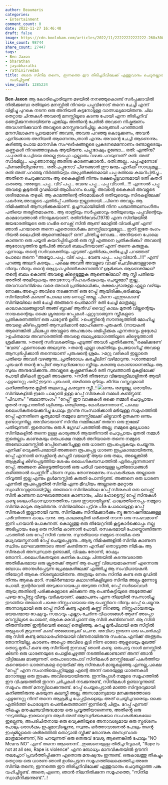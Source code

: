 ```yaml
---
author: Beaumaris
categories:
- Entertainment
comment_count: 0
date: 2022-11-27 16:46:40
draft: false
image: https://cdn.boolokam.com/articles/2022/11/22222222222222-268x300.jpg
like_count: 98744
share_count: 27447
tags:
- Ben Jaxon
- bharathan
- jayabharathi
- rathinirvedam
title: അതേ സിനിമ തന്നെ, ഇന്നത്തെ ഈ തിരിച്ചറിവിലേക്ക് എത്തുവാനും ചെറുതല്ലാത്ത പങ്കു
  വഹിച്ചിട്ടുണ്ട്
view_count: 1285234
---
```


**Ben Jaxon** ആ കോരിച്ചൊരിയുന്ന മഴയിൽ നനഞ്ഞുകൊണ്ട് സർപ്പക്കാവിൽ നിൽക്കുമ്പോ രതിയുടെ മനസ്സിൽ നിറയെ പപ്പുവിനോട് തന്നെ ചേച്ചി എന്ന് വിളിച്ചു പുറകെ നടന്ന ഒരു അനിയൻ കുട്ടനോടുള്ള വാത്സല്യമായിരുന്നു. ചില തെറ്റായ ചിന്തകൾ അവന്റെ മനസ്സിലൂടെ കടന്നു പോയി എന്ന തിരിച്ചറിവ് ഞെട്ടിക്കുന്നതായിരുന്നു എങ്കിലും അതിന്റെ പേരിൽ അവനെ നിഷ്കരുണം അവഗണിക്കുവാൻ അവളുടെ മനസ്സനുവദിച്ചില്ല. കാര്യങ്ങൾ പറഞ്ഞാൽ മനസിലാകുന്ന പ്രായമാണ് അവനു, അവനു പറഞ്ഞു കൊടുക്കണം, അവൻ എനിക്കൊരു അനിയൻ ആണെന്നും,താൻ എന്നും അവന്റെ ചേച്ചി ആണെന്നും. കഴിഞ്ഞു പോയ മാനസിക സംഘർഷങ്ങളുടെ പ്രകടനമെന്നോണം രണ്ടാളുടെയും കണ്ണുകൾ നിറഞ്ഞൊഴുകുക ആയിരുന്നു. പപ്പു:ദേഷ്യം ഉണ്ടോ... രതി: എന്തിനു? പപ്പു:രതി ചേച്ചിയെ അല്ലെ ഇപ്പൊ എല്ലാരും വഴക്കു പറയുന്നത്? രതി: അത് സാരമില്ല... പപ്പു:ഞാനല്ലേ അതിനു കാരണക്കാരൻ.. രതി:അല്ല.. പപ്പു:എന്നോട് പിണങ്ങിയിട്ടാണോ.. രതി:പപ്പുനോട് പിണങ്ങാൻ ഈ ജന്മം എനിക്ക് സാധ്യമല്ല... രതി അത് പറഞ്ഞു നിർത്തിയതും അപ്രതീക്ഷിതമായി പപ്പു രതിയെ കയറിപ്പിടിച്ചു... അതിനെ ചെറുക്കുവാനും ആ കൈകളിൽ നിന്നും രക്ഷപ്പെടുവാനുമായി രതി കുതറി കരഞ്ഞു. :അയ്യോ..പപ്പു.. വിട് പപ്പു... വേണ്ട പപ്പു... പപ്പു വിടാൻ...!!! എന്നാൽ പപ്പു അവളെ കൂടുതൽ ദൃഢമായി ആലിംഗനം ചെയ്തു, അവന്റെ കൈകൾ അവളുടെ ശരീരമാകെ തഴുകി. ആ കാമത്തിന്റെ തിരമാലകൾ രതിയുടെയും സിരകളിലേക്ക് പകർന്നു,അവളുടെ എതിർപ്പ് പതിയെ ഇല്ലാതായി...പിന്നെ അവളും ആ നിമിഷങ്ങൾ ആസ്വദിക്കുകയാണ്. ഉച്ചസ്ഥായിയിൽ നിന്ന പശ്ചാത്തലസംഗീതം പതിയെ തരളിതമാകുന്നു.. ആ രാത്രിയും സർപ്പക്കാവും രതിയുടെയും പപ്പുവിന്റെയും കാമഭാവത്താൽ നിറയുകയാണ്. രതിനിർവേദം(1978) എന്ന സിനിമയിൽ ജയഭാരതിയുടെ ഒരു ഗംഭീര സെക്സ് സീൻ ആണ് മോളിൽ വിവരിച്ചത് എന്ന് ഞാൻ പറയാതെ തന്നെ ഏതൊരാൾക്കും മനസ്സിലാവുമല്ലോ... ഇനി ഇതേ രംഗം റിയൽ ലൈഫിൽ ആണെങ്കിലോ? ഒന്ന് ചിന്തിച്ചു നോക്കു... അനിയനെ പോലെ കാണുന്ന ഒരു പയ്യൻ കയറിപ്പിടിച്ചാൽ ഒരു സ്ത്രീ എങ്ങനെ പ്രതികരിക്കും? അവന്റെ ആരോഗ്യത്തിനു മുൻപിൽ അവൾ ബലഹീനയാണ് എന്ന് തന്നെ കരുതുക. എന്നാലും തന്റെ സർവശക്തിയും എടുത്ത് എതിർക്കും,രതിച്ചേച്ചി പറഞ്ഞത് പോലെ തന്നെ "അയ്യോ..പപ്പു.. വിട് പപ്പു... വേണ്ട പപ്പു... പപ്പു വിടാൻ...!!!" എന്ന് പറഞ്ഞു അലറി കരയും... പക്ഷെ അവൻ അവളുടെ വാക്ക് ചെവിക്കൊള്ളാതെ വീണ്ടും വീണ്ടും തന്റെ ആഗ്രഹപൂർത്തീകരണത്തിന് ശ്രമിക്കുക ആണെങ്കിലോ? തന്റെ ബലം കൊണ്ട് അവളെ കീഴ്പ്പെടുത്തുക ആണെങ്കിലോ? ആ സ്ത്രീ പതിയെ അതിൽ അലിയുകയും അവനോടു സഹകരിക്കുകയും ചെയ്യുമോ? ഇല്ല.. അവസാനനിമിഷം വരെ അവൾ പ്രതിരോധിക്കും, രക്ഷപ്പെടാനുള്ള എല്ലാ വഴിയും നോക്കും.അപ്പൊ അവിടെ നടക്കുന്നത് ഒരു റേപ്പ് ആയിരിക്കും,ഒരിക്കലും സിനിമയിൽ കണ്ടത് പോലെ ഒരു സെക്സ് അല്ല. പിന്നെ എന്തുകൊണ്ട് സിനിമയിലെ രതി ചേച്ചി അങ്ങനെ പെരുമാറി? രതി ചേച്ചി മാത്രമല്ല, കാലാകാലങ്ങളായി അങ്ങ് ബ്ലാക്ക് ആൻഡ് വൈറ്റ് കാലം മുതൽ വില്ലന്റെയും നായകന്റെയും ഒക്കെ ക്രൂരമായ റേപ്പുകൾ ഏറ്റുവാങ്ങുന്ന സ്ത്രീകളുടെ പ്രതികരണത്തിന് ഒരു പാറ്റേൺ ഉണ്ട്. >പെണ്ണിന്റെ സൗന്ദര്യത്തിൽ മോഹിച്ചു അവളെ കീഴ്‌പ്പെടുത്തി ആസ്വദിക്കാൻ മോഹിക്കുന്ന പുരുഷൻ. (നായകൻ ആണെങ്കിൽ ചിലപ്പോ അവളുടെ അഹങ്കാരം ശമിപ്പിക്കുക എന്നതാവും ഉദ്ദേശം) >ഉചിതമായ അവസരത്തിൽ അവളെ ബലപ്രയോഗത്തിലൂടെ കീഴ്പ്പെടുത്താൻ ശ്രമിക്കുന്നു. >തന്റെ സർവശക്തിയും എടുത്ത് അവൾ എതിർക്കുന്നു, 'രക്ഷിക്കണേ' 'വേണ്ട' എന്നൊക്കെ അലറുന്നു. >തന്റെ എല്ലാ ശക്‌തിയും ഉപയോഗിച്ച് അവളെ ആസ്വദിപ്പിക്കാൻ തന്നെയാണ് പുരുഷന്റെ ശ്രമം. >മറ്റു വഴികൾ ഇല്ലാതെ പതിയെ അവൾ വഴങ്ങുന്നു...പ്രതിരോധം കരച്ചിലിന് വഴിമാറുന്നു. >ശാന്തമായി പുരുഷൻ തന്റെ റേപ്പിങ് ആസ്വദിക്കുമ്പോ സ്ത്രീയും കരഞ്ഞു കൊണ്ടാണെങ്കിലും ആ സുഖം അനുഭവിക്കുന്നു..അവളുടെ കൃഷ്ണമണികൾ രതി സുഖത്താൽ മുകളിലേക്ക് പോയി മിഴികൾ ഇറുക്കി അടക്കുന്നു. >സീൻ തീരുമ്പോ വിജയശ്രീലാളിതൻ ആയി എഴുന്നേറ്റു ഷർട്ട് ഇടുന്ന പുരുഷൻ, അഴിഞ്ഞ മുടിയും കീറിയ വസ്ത്രവുമായി കുനിഞ്ഞിരുന്നു മുട്ടിൽ തലവെച്ചു കരയുന്ന സ്ത്രീ..! ![](https://cdn.boolokam.com/articles/2022/11/22222222222222-268x300.jpg)ഒന്നും രണ്ടുമല്ല, ഒരായിരം സിനിമകളിൽ ഇതേ പാറ്റേൺ ഉള്ള റേപ്പ് സീനുകൾ നമ്മൾ കണ്ടിട്ടുണ്ട്. "പീഡനം" "ബലാത്സംഗം" "റേപ്പ്" ഈ വാക്കുകൾ ഒക്കെ നമ്മൾ ചെറുപ്രായം മുതൽ സമൂഹത്തിൽ ഒളിഞ്ഞും തെളിഞ്ഞും കേൾക്കുന്നതാണ്, പക്ഷെ ലൈംഗികതയെക്കുറിച്ചു പോലും തുറന്നു സംസാരിക്കാൻ മടിയുള്ള സമൂഹത്തിൽ റേപ്പ് എന്നതിനെ കൃത്യമായി നമ്മുടെ മനസ്സിലേക്ക് കിട്ടുവാൻ ഉതകുന്ന ഒന്നും ഉണ്ടാവുന്നില്ല. അവിടെയാണ് സിനിമ നമ്മിലേക്ക്‌ തരുന്ന ഒരു ഇമേജ് പതിയുന്നത്. ഇതൊന്നും ഒരു A ഗ്രേഡ് പടത്തിൽ അല്ല, നമ്മുടെ മുഖ്യധാരാ സിനിമകളിൽ തന്നെ ഉള്ള കാര്യങ്ങൾ ആയതിനാൽ ചെറുപ്രായം മുതൽ നമ്മൾ ഇതെല്ലാം കാണുകയും ഒരുപക്ഷെ നമ്മൾ അറിയാതെ തന്നെ നമ്മുടെ അബോധമനസ്സിൽ റേപ്പിനെക്കുറിച്ചുള്ള ഒരു ധാരണ രൂപപ്പെടുകയും ചെയ്യുന്നു. എനിക്ക് വ്യെക്തിപരമായി അങ്ങനെ രൂപപ്പെട്ട ധാരണ ഇപ്രകാരമായിരുന്നു, റേപ്പ് എന്നാൽ സെക്സിന്റെ കുറച്ചൂടി വയലന്റ് ആയ ഒരു തലം, അല്ലെങ്കിൽ ആക്രമിച്ചു കീഴ്‌പ്പെടുത്തിയ ശേഷം ലൈംഗികബന്ധത്തിൽ ഏർപ്പെടുന്നതാണ് റേപ്പ്. അങ്ങനെ കീഴ്പ്പെടുത്തിയാൽ ഒരു പരിധി വരെയുള്ള പ്രതിരോധങ്ങൾ കഴിഞ്ഞാൽ പെണ്ണിന് പിന്നെ സുഖം തോന്നുമെന്നും സഹകരിക്കുക അല്ലാതെ നിവൃത്തി ഇല്ല എന്നും ഉൾമനസ്സിൽ കരുതി പോന്നിട്ടുണ്ട്. അങ്ങനെ ഒരു ധാരണ എന്നിൽ രൂപപ്പെട്ടതിൽ സിനിമ എന്ന മീഡിയം അല്ലാതെ മറ്റൊരു സ്വാധീനവുമുണ്ടായിട്ടില്ല. അങ്ങനെ സിനിമയിലെ റേപ്പ് സീനുകൾ ഒരു സെക്സ് സീൻ കാണുന്ന ലാഘവത്തോടെ കാണാനും, ചില ഹോട്ടെസ്റ്റ് റേപ്പ് സീനുകൾ കണ്ടു ലൈംഗികാസ്വാദനത്തിനും വരെ ഇടയായിട്ടുണ്ട്. കാലത്തിനൊപ്പം നമ്മുടെ സിനിമ മാറുക ആയിരുന്നു. സിനിമയിലെ പുട്ടിനു പീര പോലെയുള്ള റേപ്പ് സീനുകൾ ഇല്ലാതായി വന്നു. സിനിമക്കും സിനിമക്കാർക്കും ന്യൂ ജനറഷനിലേക്കുള്ള പരിവർത്തന കാലം വന്നു. ആ കാലങ്ങളിൽ ഒരിക്കൽ നടന്ന ഒരു സംഭവമാണ് ഇനി പറയാൻ പോകുന്നത്. കൊല്ലത്തു ഒരു തീയേറ്ററിൽ കൂട്ടുകാർക്കൊപ്പം നല്ല അഭിപ്രായം കേട്ട ഒരു സിനിമ കാണാൻ പോയി. രസകരമായി പോയ്കൊണ്ടിരുന്ന പടത്തിൽ ഒരു റേപ്പ് സീൻ വരുന്നു. സുന്ദരിയായ നമ്മുടെ നായിക ഒരു മധ്യവയസ്കനാൽ റേപ്പ് ചെയ്യപ്പെടുന്നു...ആദ്യ നിമിഷങ്ങളിൽ സിനിമ കാണുന്ന സ്ഥിരം ലാഘവത്തോടെ അത് കണ്ടിരുന്ന എനിക്ക് തൊട്ടടുത്ത നിമിഷം ആ സീനുകൾ അസ്വസ്ഥത ഉണ്ടാക്കി, വിഷമം തോന്നി, ദേഷ്യം തോന്നി...ലൈംഗികതയുടെ കണിക പോലും ചിന്തയിൽ കടന്നുവരാത്ത അതിഭീകരമായ ഒരു ക്രൂരതക്ക് ആണ് ആ പെണ്ണ് വിധേയമാകുന്നത് എന്നൊരു ബോധം ഞാനുൾപ്പെടുന്ന പ്രേക്ഷകരിലേക്ക് എത്തിച്ചു ആ സംവിധായകൻ. തീയേറ്റർ ആകെ നിശബ്ദമായിരുന്നു. അത്രയും നേരം സിനിമ കണ്ട ഒരു മൂഡിൽ നിന്നും ആകെ മാറി. സങ്കീർണമായ കഥാഗതികളിലൂടെ സിനിമ അല്പം മുന്നോട്ടു പോയി. ഇന്റർവെൽ അടുക്കാറായപ്പോ അടുത്ത സീൻ, റേപ്പ് സർവൈവർ ആയ,അതിന്റെ പരിക്കുകളോടെ കിടക്കുന്ന ആ പെൺകുട്ടിയുടെ അടുത്തേക്ക് പഴയ റേപ്പിസ്റ്റു വീണ്ടും വരികയാണ്. ക്ഷമാപണം എന്ന നിലയിൽ സംസാരിച്ചു തുടങ്ങിയ അയാൾ പക്ഷെ നിസ്സഹായായ ആ പെണ്ണിനെ വീണ്ടും റേപ്പ് ചെയ്യുന്നു. അന്നാദ്യമായി ഒരു റേപ്പ് സീൻ കണ്ടു എന്റെ കണ്ണ് നിറഞ്ഞു, നിസ്സഹായതയും ഭയങ്കരമായ ദേഷ്യവും സങ്കടവും എല്ലാം ചേർന്ന വികാരങ്ങൾ ആണ് അപ്പൊ മനസ്സിലൂടെ പോയത്, ആകെ മരവിച്ചാണ് ആ സീൻ കണ്ടിരുന്നത്. ആ സീൻ തീരുന്നിടത്ത് ഇന്റർവെൽ ലൈറ്റ് തെളിഞ്ഞു. കുറച്ചു മുൻപിലായി ഒരു സീറ്റിൽ ആളുകൾ കൂടുന്നത് കണ്ട് അങ്ങോട്ടേക്ക് ചെന്നു. അവിടെ ഇരുന്ന ഒരു പെൺകുട്ടി ആ സീൻ കണ്ടു ബോധരഹിതയായി വീണതായിരുന്നു സംഭവം.എനിക്ക് അത്ഭുതം തോന്നിയില്ല, കാരണം അപ്പൊ അവിടെ കൂടി നിന്ന ഓരോ ആളുടെയും മുഖത്ത് തൊട്ടു മുൻപ് കണ്ട ആ സീനിന്റെ ഇമ്പാക്ട് ഞാൻ കണ്ടു. ഒരുപാടു നാൾ മനസ്സിൽ കിടന്ന ഒരു ധാരണയുടെ പൊളിച്ചെഴുത്ത് നടത്തിക്കൊണ്ടാണ് അന്ന് ഞാൻ വീട്ടിലേക്കു മടങ്ങുന്നത്. ഒരുപാടൊരുപാട് സിനിമകൾ മനസ്സിലേക്ക് പകർത്തിയ കുറെയേറെ ധാരണകളെ ഒറ്റയടിക്ക് ആ സീനുകൾ മായ്ചുകളഞ്ഞു എന്നല്ല,പക്ഷെ "റേപ്പ്" എന്ന സംഗതിയെപ്പറ്റിയുള്ള എന്റെ അന്ന് വരെയുള്ള ധാരണകൾ മാറാനുള്ള ഒരു തുടക്കം അവിടെയായിരുന്നു. ഇന്നിപ്പോൾ നമ്മുടെ സമൂഹത്തിൽ ഈ വിഷയത്തിൽ തുറന്ന ചർച്ചകൾ നടക്കുന്നുണ്ട്, സിനിമകൾ ഉണ്ടാവുന്നുണ്ട്. സമൂഹം അത് മനസ്സിലാക്കുന്നുണ്ട്. റേപ്പ് ചെയ്യപ്പെട്ടാൽ മാഞ്ഞ സിന്ദൂരവുമായി കുനിഞ്ഞിരുന്നു കരയുന്ന കുലസ്ത്രീ അല്ല, അസാമാന്യമായ മനക്കരുത്തോടെ എഴുന്നേറ്റു നിന്ന് തന്നെ ആക്രമിച്ച പേപ്പട്ടികളെയും അത് ചെയ്യിച്ചവരെയും ഒക്കെ എതിർത്ത് പോരാടുന്ന പെൺകരുത്താണ് ഇന്നിന്റെ ചിത്രം. റേപ്പ് എന്നത് തികച്ചും മനുഷ്വത്വവിരുദ്ധമായ ഒരു പ്രവൃത്തിയാണെന്നു, അതിന്റെ ഒരു ഘട്ടത്തിലും ഇരയാവുന്ന ആൾ അത് ആസ്വദിക്കുകയോ സഹകരിക്കുകയോ ഇല്ലെന്നു, അപരിചിതനായ ഒരു വ്യെക്തിയുടെ അനാവശ്യമായ ഒരു സ്പര്ശനം പോലും ഒരാൾക്കും ഇഷ്ടമാവില്ലെന്നു, സ്വന്തം ഭർത്താവാണേൽ പോലും തന്റെ ഇഷ്ടമില്ലാതെ ശരീരത്തിൽ തൊട്ടാൽ സ്ത്രീക്ക് തോന്നുക അസ്വസ്ഥത മാത്രമാണെന്ന്, No പറയുന്നത് ഒരു തെരുവ് വേശ്യ ആണെങ്കിൽ പോലും "NO Means NO" എന്ന് തന്നെ ആണെന്ന്...ഇങ്ങനെയുള്ള തിരിച്ചറിവുകൾ, "Rape is not at all sex, Rape is violence" എന്ന ബോധ്യം മാനവികതയിൽ ഊന്നി തലച്ചോറ് പ്രവർത്തിപ്പിക്കുന്ന ഏതൊരു മനുഷ്യനും ഇന്നുണ്ട്. ഒരുകാലത്തു തികച്ചും തെറ്റായ ഒരു ധാരണ ഞാൻ ഉൾപ്പെടുന്ന സമൂഹത്തിലെക്കെത്തിച്ച അതേ സിനിമ തന്നെ, ഇന്നത്തെ ഈ തിരിച്ചറിവിലേക്ക് എത്തുവാനും ചെറുതല്ലാത്ത പങ്കു വഹിച്ചിട്ടുണ്ട്. അതെ,എന്നെ, ഞാൻ നിലനിൽക്കുന്ന സമൂഹത്തെ, "സിനിമ സ്വാധീനിക്കുന്നുണ്ട്."..!